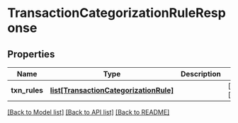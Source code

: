 # TransactionCategorizationRuleResponse


## Properties
Name | Type | Description | Notes
------------ | ------------- | ------------- | -------------
**txn_rules** | [**list[TransactionCategorizationRule]**](TransactionCategorizationRule.md) |  | [optional] [readonly] 

[[Back to Model list]](../README.md#documentation-for-models) [[Back to API list]](../README.md#documentation-for-api-endpoints) [[Back to README]](../README.md)


